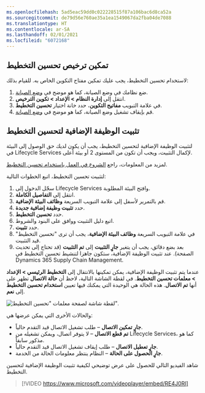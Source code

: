 ```yaml
---
ms.openlocfilehash: 5ad5eac59dd0c022228515f87a106bac6d8ca52a
ms.sourcegitcommit: de79d56e760ae35a1ea1549067da2fba04de7088
ms.translationtype: HT
ms.contentlocale: ar-SA
ms.lasthandoff: 02/01/2021
ms.locfileid: "6072168"
---
```

## <a name="enable-the-planning-optimization-license"></a>تمكين ترخيص تحسين التخطيط 

لاستخدام تحسين التخطيط، يجب عليك تمكين مفتاح التكوين الخاص به. للقيام بذلك:



1. ضع نظامك في وضع الصيانة، كما هو موضح في [وضع الصيانة](https://docs.microsoft.com/dynamics365/fin-ops-core/dev-itpro/sysadmin/maintenance-mode/?azure-portal=true).
1. انتقل إلى **إدارة النظام > الإعداد > تكوين الترخيص**.
1. في علامة التبويب **مفاتيح التكوين**، حدد خانة اختيار **تحسين التخطيط**.
1. قم بإيقاف تشغيل وضع الصيانة، كما هو موضح في [وضع الصيانة](https://docs.microsoft.com/dynamics365/fin-ops-core/dev-itpro/sysadmin/maintenance-mode/?azure-portal=true).

## <a name="install-the-planning-optimization-add-in"></a>تثبيت الوظيفة الإضافية لتحسين التخطيط

لتثبيت الوظيفة الإضافية لتحسين التخطيط، يجب أن يكون لديك حق الوصول إلى البيئة في Lifecycle Services لإكمال التثبيت، ويجب أن تكون من المستوى 2 أو بيئة أعلى. 

لمزيد من المعلومات، راجع [الشروع في العمل باستخدام تحسين التخطيط](https://docs.microsoft.com/dynamics365/supply-chain/master-planning/planning-optimization/get-started/?azure-portal=true).


لتثبيت تحسين التخطيط، اتبع الخطوات التالية:

1.  سجّل الدخول إلى Lifecycle Services وافتح البيئة المطلوبة.
2.  انتقل إلى **التفاصيل الكاملة**.
3.  قم بالتمرير لأسفل إلى علامة التبويب السريعة **وظائف البيئة الإضافية**.
4.  حدد **تثبيت وظيفة إضافية جديدة**.
5.  حدد **تحسين التخطيط**.
6.  اتبع دليل التثبيت ووافق على البنود والشروط.
7.  حدد **تثبيت**.
8.  في علامة التبويب السريعة **وظائف البيئة الإضافية**، يجب أن ترى "تحسين التخطيط" قيد التثبيت.
9.  بعد بضع دقائق، يجب أن يتغير **جارٍ التثبيت** إلى **تم التثبيت** (قد تحتاج إلى تحديث الصفحة). عند تثبيت الوظيفة الإضافية، ستكون جاهزا لتنشيط تحسين التخطيط في Dynamics 365 Supply Chain Management.

عندما يتم تثبيت الوظيفة الإضافية، يمكن تمكينها بالانتقال إلى **التخطيط الرئيسي > الإعداد > معلمات تحسين التخطيط**. في لقطة الشاشة التالية، لاحظ أن **حالة الاتصال** تظهر على أنها **تم الاتصال**. هذه الحالة هي الوحيدة التي يمكنك فيها تعيين **استخدام تحسين التخطيط** إلى **نعم**. 

![ لقطة شاشة لصفحة معلمات "تحسين التخطيط".](../media/parameters-ssm.png)

والحالات الأخرى التي يمكن عرضها هي:

- **جارٍ تمكين الاتصال** – طلب تشغيل الاتصال قيد التقدم حالياً.
- **تم قطع الاتصال** – لا يتوفر اتصال، ويمكن تشغيله من Lifecycle Services، كما هو مذكور سابقاً. 
- **جارٍ تعطيل الاتصال** – طلب إيقاف تشغيل الاتصال قيد التقدم حالياً.
- **جارٍ الحصول على الحالة** – النظام ينتظر معلومات الحالة من الخدمة.


شاهد الفيديو التالي للحصول على عرض توضيحي لكيفية تثبيت الوظيفة الإضافية لتحسين التخطيط.

 > [!VIDEO https://www.microsoft.com/videoplayer/embed/RE4J0Rl]



















